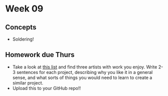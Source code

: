 # Week 09

## Concepts

+ Soldering!

## Homework due Thurs
+ Take a look at [this list](http://graysonearle.com/edu/physcom/relevant-projects-artists/) and find three artists with work you enjoy. Write 2-3 sentences for each project, describing why you like it in a general sense, and what sorts of things you would need to learn to create a similar project.
+ Upload this to your GitHub repo!!